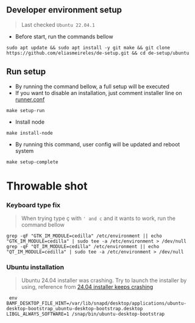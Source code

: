 ## Developer environment setup

> Last checked `Ubuntu 22.04.1`

- Before start, run the commands bellow

```shell
sudo apt update && sudo apt install -y git make && git clone https://github.com/eliasmeireles/de-setup.git && cd de-setup/ubuntu 
```

## Run setup

- By running the command bellow, a full setup will be executed
- If you want to disable an installation, just comment installer line on [runner.conf](runner.conf)

```shell
make setup-run
```

- Install node

```shell
make install-node
```

- By running this command, user config will be updated and reboot system

```shell
make setup-complete
```

# Throwable shot

### Keyboard type fix

> When trying type ç with `' and c` and it wants to work, run the command bellow

```shell
grep -qF "GTK_IM_MODULE=cedilla" /etc/environment || echo "GTK_IM_MODULE=cedilla" | sudo tee -a /etc/environment > /dev/null
grep -qF "QT_IM_MODULE=cedilla" /etc/environment || echo "QT_IM_MODULE=cedilla" | sudo tee -a /etc/environment > /dev/null
```

### Ubuntu installation

> Ubuntu 24.04 installer was crashing. Try to launch the installer by using, reference
> from [24.04 installer keeps crashing](https://www.reddit.com/r/Ubuntu/comments/1cd6tkg/2404_installer_keeps_crashing/)

````shell
 env BAMF_DESKTOP_FILE_HINT=/var/lib/snapd/desktop/applications/ubuntu-desktop-bootstrap_ubuntu-desktop-bootstrap.desktop LIBGL_ALWAYS_SOFTWARE=1 /snap/bin/ubuntu-desktop-bootstrap
````


